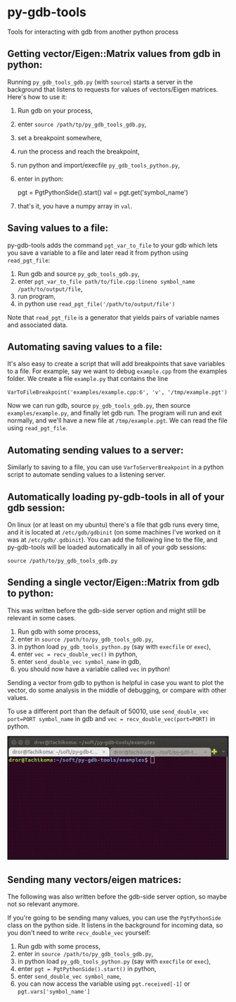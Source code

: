 # py-gdb-tools
Tools for interacting with gdb from another python process

## Getting vector/Eigen::Matrix values from gdb in python:

Running `py_gdb_tools_gdb.py` (with `source`) starts a server in the background that listens to requests for values of vectors/Eigen matrices. Here's how to use it:

1. Run gdb on your process,
2. enter `source /path/tp/py_gdb_tools_gdb.py`,
3. set a breakpoint somewhere,
4. run the process and reach the breakpoint,
5. run python and import/execfile `py_gdb_tools_python.py`,
6. enter in python:

    pgt = PgtPythonSide().start()
    val = pgt.get('symbol_name')

7. that's it, you have a numpy array in `val`.

## Saving values to a file:

py-gdb-tools adds the command `pgt_var_to_file` to your gdb which lets you save a variable to a file and later read it from python using `read_pgt_file`:

1. Run gdb and source `py_gdb_tools_gdb.py`,
2. enter `pgt_var_to_file path/to/file.cpp:lineno symbol_name /path/to/output/file`,
3. run program,
4. in python use `read_pgt_file('/path/to/output/file')`

Note that `read_pgt_file` is a generator that yields pairs of variable names and associated data.

## Automating saving values to a file:

It's also easy to create a script that will add breakpoints that save variables to a file. For example, say we want to debug `example.cpp` from the examples folder. We create a file `example.py` that contains the line

    VarToFileBreakpoint('examples/example.cpp:6', 'v', '/tmp/example.pgt')

Now we can run gdb, source `py_gdb_tools_gdb.py`, then source `examples/example.py`, and finally let gdb run. The program will run and exit normally, and we'll have a new file at `/tmp/example.pgt`. We can read the file using `read_pgt_file`.

## Automating sending values to a server:

Similarly to saving to a file, you can use `VarToServerBreakpoint` in a python script to automate sending values to a listening server.

## Automatically loading py-gdb-tools in all of your gdb session:

On linux (or at least on my ubuntu) there's a file that gdb runs every time, and it is located at `/etc/gdb/gdbinit` (on some machines I've worked on it was at `/etc/gdb/.gdbinit`). You can add the following line to the file, and py-gdb-tools will be loaded automatically in all of your gdb sessions:

    source /path/to/py_gdb_tools_gdb.py

## Sending a single vector/Eigen::Matrix from gdb to python:

This was written before the gdb-side server option and might still be relevant in some cases.

1. Run gdb with some process,
2. enter in `source /path/to/py_gdb_tools_gdb.py`,
3. in python load `py_gdb_tools_python.py` (say with `execfile` or `exec`),
4. enter `vec = recv_double_vec()` in python,
5. enter `send_double_vec symbol_name` in gdb,
6. you should now have a variable called `vec` in python!

Sending a vector from gdb to python is helpful in case you want to plot the vector, do some analysis in the middle of debugging, or compare with other values.

To use a different port than the default of 50010, use `send_double_vec port=PORT symbol_name` in gdb and `vec = recv_double_vec(port=PORT)` in python.

![Image](https://github.com/drorspei/py-gdb-tools/blob/master/examples/example.gif)

## Sending many vectors/eigen matrices:

The following was also written before the gdb-side server option, so maybe not so relevant anymore.

If you're going to be sending many values, you can use the `PgtPythonSide` class on the python side. It listens in the background for incoming data, so you don't need to write `recv_double_vec` yourself:

1. Run gdb with some process,
2. enter in `source /path/to/py_gdb_tools_gdb.py`,
3. in python load `py_gdb_tools_python.py` (say with `execfile` or `exec`),
4. enter `pgt = PgtPythonSide().start()` in python,
5. enter `send_double_vec symbol_name`,
6. you can now access the variable using `pgt.received[-1]` or `pgt.vars['symbol_name']`